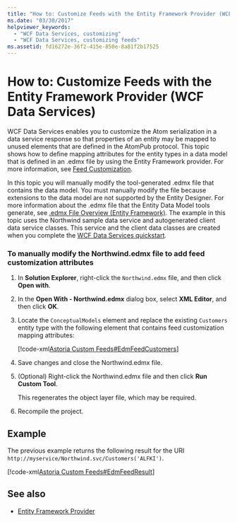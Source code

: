 ```yaml
---
title: "How to: Customize Feeds with the Entity Framework Provider (WCF Data Services)"
ms.date: "03/30/2017"
helpviewer_keywords: 
  - "WCF Data Services, customizing"
  - "WCF Data Services, customizing feeds"
ms.assetid: fd16272e-36f2-415e-850e-8a81f2b17525
---
```

# How to: Customize Feeds with the Entity Framework Provider (WCF Data Services)
WCF Data Services enables you to customize the Atom serialization in a data service response so that properties of an entity may be mapped to unused elements that are defined in the AtomPub protocol. This topic shows how to define mapping attributes for the entity types in a data model that is defined in an .edmx file by using the Entity Framework provider. For more information, see [Feed Customization](feed-customization-wcf-data-services.md).  
  
 In this topic you will manually modify the tool-generated .edmx file that contains the data model. You must manually modify the file because extensions to the data model are not supported by the Entity Designer. For more information about the .edmx file that the Entity Data Model tools generate, see [.edmx File Overview (Entity Framework)](https://docs.microsoft.com/previous-versions/dotnet/netframework-4.0/cc982042(v=vs.100)). The example in this topic uses the Northwind sample data service and autogenerated client data service classes. This service and the client data classes are created when you complete the [WCF Data Services quickstart](quickstart-wcf-data-services.md).  
  
### To manually modify the Northwind.edmx file to add feed customization attributes  
  
1. In **Solution Explorer**, right-click the `Northwind.edmx` file, and then click **Open with**.  
  
2. In the **Open With - Northwind.edmx** dialog box, select **XML Editor**, and then click **OK**.  
  
3. Locate the `ConceptualModels` element and replace the existing `Customers` entity type with the following element that contains feed customization mapping attributes:  
  
     [!code-xml[Astoria Custom Feeds#EdmFeedCustomers](../../../../samples/snippets/xml/VS_Snippets_Misc/astoria_custom_feeds/xml/northwind.csdl#edmfeedcustomers)]  
  
4. Save changes and close the Northwind.edmx file.  
  
5. (Optional) Right-click the Northwind.edmx file and then click **Run Custom Tool**.  
  
     This regenerates the object layer file, which may be required.  
  
6. Recompile the project.  
  
## Example  
 The previous example returns the following result for the URI `http://myservice/Northwind.svc/Customers('ALFKI')`.  
  
 [!code-xml[Astoria Custom Feeds#EdmFeedResult](../../../../samples/snippets/xml/VS_Snippets_Misc/astoria_custom_feeds/xml/edmfeedresult.xml#edmfeedresult)]  
  
## See also

- [Entity Framework Provider](entity-framework-provider-wcf-data-services.md)
